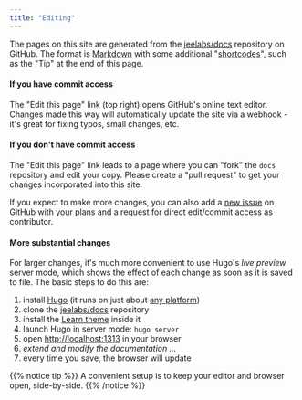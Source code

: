 ```yaml
---
title: "Editing"
---
```


The pages on this site are generated from the
[jeelabs/docs](https://github.com/jeelabs/docs) repository on GitHub.  The
format is [Markdown](https://learn.netlify.com/en/cont/markdown/) with some
additional "[shortcodes](https://learn.netlify.com/en/shortcodes/)", such as the
"Tip" at the end of this page.

#### If you have commit access

The "Edit this page" link (top right) opens GitHub's online text editor.  Changes
made this way will automatically update the site via a webhook - it's great
for fixing typos, small changes, etc.

#### If you don't have commit access

The "Edit this page" link leads to a page where you can "fork" the `docs`
repository and edit your copy. Please create a "pull request" to get your
changes incorporated into this site.

If you expect to make more changes, you can also add a [new
issue](https://github.com/jeelabs/docs/issues) on GitHub with your plans and
a request for direct edit/commit access as contributor.

#### More substantial changes

For larger changes, it's much more convenient to use Hugo's _live preview_
server mode, which shows the effect of each change as soon as it is saved to
file.  The basic steps to do this are:

1. install [Hugo](https://gohugo.io) (it runs on just about [any
   platform](https://github.com/gohugoio/hugo/releases))
1. clone the [jeelabs/docs](https://github.com/jeelabs/docs) repository
1. install the [Learn theme](https://github.com/matcornic/hugo-theme-learn)
   inside it
1. launch Hugo in server mode: `hugo server`
1. open <http://localhost:1313> in your browser
1. _extend and modify the documentation ..._
1. every time you save, the browser will update

{{% notice tip %}}
A convenient setup is to keep your editor and browser open,
side-by-side.
{{% /notice %}}
